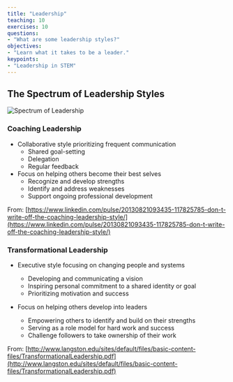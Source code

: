 ```yaml
---
title: "Leadership"
teaching: 10
exercises: 10
questions:
- "What are some leadership styles?"
objectives:
- "Learn what it takes to be a leader."
keypoints:
- "Leadership in STEM"
---
```


## The Spectrum of Leadership Styles
![Spectrum of Leadership](//nguyentj.github.io/CyberAmbassadors-CMS/fig/spectrum.PNG)

### Coaching Leadership
- Collaborative style prioritizing frequent communication
  - Shared goal-setting
  - Delegation
  - Regular feedback
- Focus on helping others become their best selves
  - Recognize and develop strengths
  - Identify and address weaknesses
  - Support ongoing professional development

From: [https://www.linkedin.com/pulse/20130821093435-117825785-don-t-write-off-the-coaching-leadership-style/](https://www.linkedin.com/pulse/20130821093435-117825785-don-t-write-off-the-coaching-leadership-style/)

### Transformational Leadership
- Executive style focusing on changing people and systems
  - Developing and communicating a vision
  - Inspiring personal commitment to a shared identity or goal
  - Prioritizing motivation and success

- Focus on helping others develop into leaders
  - Empowering others to identify and build on their strengths
  - Serving as a role model for hard work and success
  - Challenge followers to take ownership of their work
  
From: [http://www.langston.edu/sites/default/files/basic-content-files/TransformationalLeadership.pdf](http://www.langston.edu/sites/default/files/basic-content-files/TransformationalLeadership.pdf)
